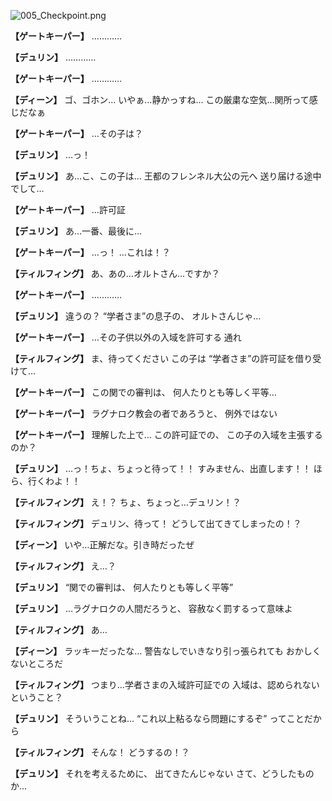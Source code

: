 
![005_Checkpoint.png](../images/backgrounds/005_Checkpoint.png)

**【ゲートキーパー】**
…………

**【デュリン】**
…………

**【ゲートキーパー】**
…………

**【ディーン】**
ゴ、ゴホン…
いやぁ…静かっすね…
この厳粛な空気…関所って感じだなぁ

**【ゲートキーパー】**
…その子は？

**【デュリン】**
…っ！

**【デュリン】**
あ…こ、この子は…
王都のフレンネル大公の元へ
送り届ける途中でして…

**【ゲートキーパー】**
…許可証

**【デュリン】**
あ…一番、最後に…

**【ゲートキーパー】**
…っ！
…これは！？

**【ティルフィング】**
あ、あの…オルトさん…ですか？

**【ゲートキーパー】**
…………

**【デュリン】**
違うの？
“学者さま”の息子の、
オルトさんじゃ…

**【ゲートキーパー】**
…その子供以外の入域を許可する
通れ

**【ティルフィング】**
ま、待ってください
この子は
“学者さま”の許可証を借り受けて…

**【ゲートキーパー】**
この関での審判は、
何人たりとも等しく平等…

**【ゲートキーパー】**
ラグナロク教会の者であろうと、
例外ではない

**【ゲートキーパー】**
理解した上で…
この許可証での、
この子の入域を主張するのか？

**【デュリン】**
…っ！ちょ、ちょっと待って！！
すみません、出直します！！
ほら、行くわよ！！

**【ティルフィング】**
え！？
ちょ、ちょっと…デュリン！？

**【ティルフィング】**
デュリン、待って！
どうして出てきてしまったの！？

**【ディーン】**
いや…正解だな。引き時だったぜ

**【ティルフィング】**
え…？

**【デュリン】**
“関での審判は、
何人たりとも等しく平等”

**【デュリン】**
…ラグナロクの人間だろうと、
容赦なく罰するって意味よ

**【ティルフィング】**
あ…

**【ディーン】**
ラッキーだったな…
警告なしでいきなり引っ張られても
おかしくないところだ

**【ティルフィング】**
つまり…学者さまの入域許可証での
入域は、認められないということ？

**【デュリン】**
そういうことね…
“これ以上粘るなら問題にするぞ”
ってことだから

**【ティルフィング】**
そんな！
どうするの！？

**【デュリン】**
それを考えるために、
出てきたんじゃない
さて、どうしたものか…